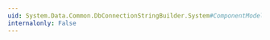 ```yaml
---
uid: System.Data.Common.DbConnectionStringBuilder.System#ComponentModel#ICustomTypeDescriptor#GetProperties
internalonly: False
---
```

